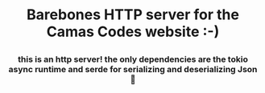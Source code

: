 <h1><p align="center">Barebones HTTP server for the Camas Codes website :-)</p></h1>
<h3><p align="center">this is an http server! the only dependencies are the tokio<br>async runtime and serde for serializing and deserializing Json 💯</p></h3>
